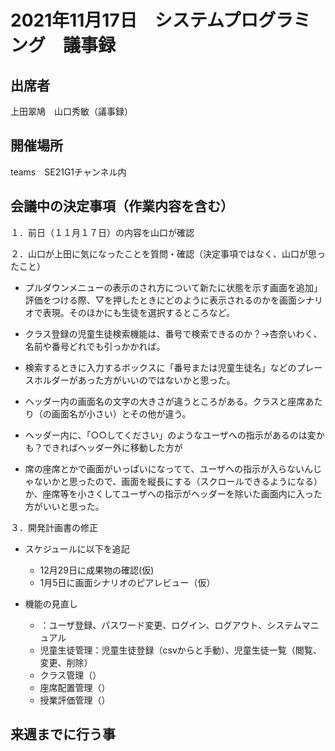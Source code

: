# 2021年11月17日　システムプログラミング　議事録

## 出席者
上田翠鳩　山口秀敏（議事録）

## 開催場所
teams　SE21G1チャンネル内

## 会議中の決定事項（作業内容を含む）

１．前日（１１月１７日）の内容を山口が確認

２．山口が上田に気になったことを質問・確認（決定事項ではなく、山口が思ったこと）
 - プルダウンメニューの表示のされ方について新たに状態を示す画面を追加」評価をつける際、▽を押したときにどのように表示されるのかを画面シナリオで表現。そのほかにも生徒を選択するところなど。

 - クラス登録の児童生徒検索機能は、番号で検索できるのか？→杏奈いわく、名前や番号どれでも引っかかれば。

 - 検索するときに入力するボックスに「番号または児童生徒名」などのプレースホルダーがあった方がいいのではないかと思った。

 - ヘッダー内の画面名の文字の大きさが違うところがある。クラスと座席あたり（の画面名が小さい）とその他が違う。

 - ヘッダー内に、「○○してください」のようなユーザへの指示があるのは変かも？できればヘッダー外に移動した方が
 - 席の座席とかで画面がいっぱいになってて、ユーザへの指示が入らないんじゃないかと思ったので、画面を縦長にする（スクロールできるようになる）か、座席等を小さくしてユーザへの指示がヘッダーを除いた画面内に入った方がいいと思った。

３．開発計画書の修正

- スケジュールに以下を追記
  - 12月29日に成果物の確認(仮)
  - 1月5日に画面シナリオのピアレビュー（仮）

 - 機能の見直し
   - ：ユーザ登録、パスワード変更、ログイン、ログアウト、システムマニュアル
   - 児童生徒管理：児童生徒登録（csvからと手動）、児童生徒一覧（閲覧、変更、削除）
   - クラス管理（）
   - 座席配置管理（）
   - 授業評価管理（）

## 来週までに行う事
